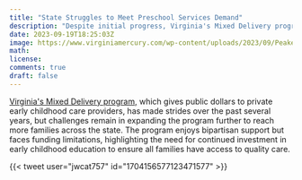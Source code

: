 ```yaml
---
title: "State Struggles to Meet Preschool Services Demand"
description: "Despite initial progress, Virginia's Mixed Delivery program for early childhood care and education comes far short of high demand."
date: 2023-09-19T18:25:03Z
image: https://www.virginiamercury.com/wp-content/uploads/2023/09/Peake_Childhood_JWC1-1024x768.jpg
math: 
license: 
comments: true
draft: false
---
```


[Virginia's Mixed Delivery program,](https://www.virginiamercury.com/2023/09/19/despite-success-va-public-private-program-for-early-childhood-care-still-far-from-meeting-need/) which gives public dollars to private early childhood care providers, has made strides over the past several years, but challenges remain in expanding the program further to reach more families across the state. The program enjoys bipartisan support but faces funding limitations, highlighting the need for continued investment in early childhood education to ensure all families have access to quality care.

{{< tweet user="jwcat757" id="1704156577123471577" >}}